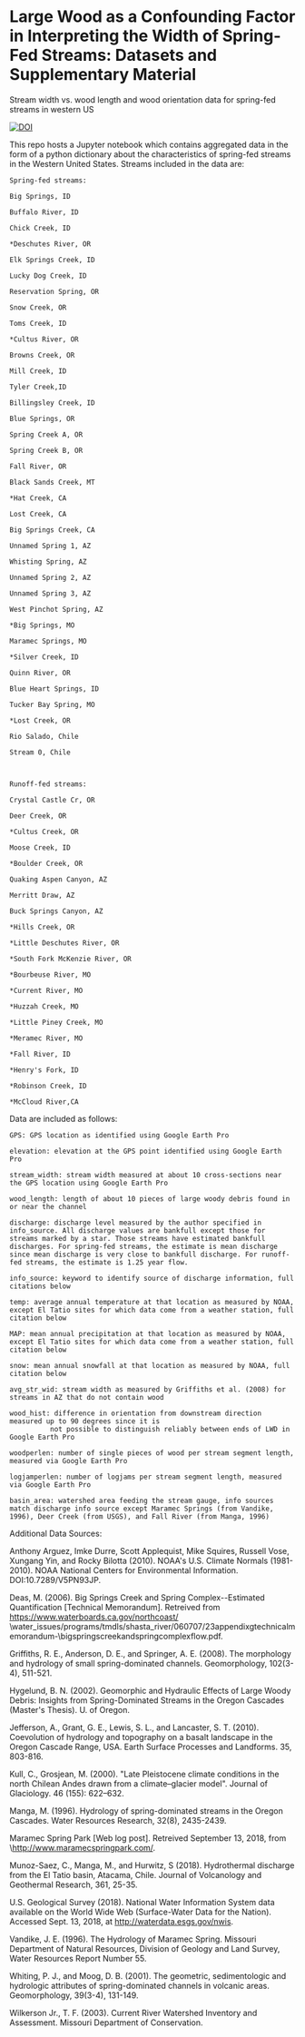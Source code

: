 # Large Wood as a Confounding Factor in Interpreting the Width of Spring-Fed Streams: Datasets and Supplementary Material
Stream width vs. wood length and wood orientation data for spring-fed streams in western US

[![DOI](https://zenodo.org/badge/164133590.svg)](https://zenodo.org/badge/latestdoi/164133590)

This repo hosts a Jupyter notebook which contains aggregated data in the form of a python dictionary about the characteristics of 
spring-fed streams in the Western United States. Streams included in the data are:
  
  	Spring-fed streams:
	
	Big Springs, ID
  
	Buffalo River, ID
  
	Chick Creek, ID
  
	*Deschutes River, OR
  
	Elk Springs Creek, ID
  
	Lucky Dog Creek, ID
	
	Reservation Spring, OR
  
	Snow Creek, OR
  
	Toms Creek, ID
  
	*Cultus River, OR
  
	Browns Creek, OR
  
	Mill Creek, ID
  
	Tyler Creek,ID
  
	Billingsley Creek, ID
  
	Blue Springs, OR
  
	Spring Creek A, OR
  
	Spring Creek B, OR
  
	Fall River, OR
  
	Black Sands Creek, MT
  
	*Hat Creek, CA
  
	Lost Creek, CA
  
	Big Springs Creek, CA
  
	Unnamed Spring 1, AZ
  
	Whisting Spring, AZ
  
	Unnamed Spring 2, AZ
  
	Unnamed Spring 3, AZ
  
	West Pinchot Spring, AZ
  
	*Big Springs, MO
  
	Maramec Springs, MO
  
	*Silver Creek, ID
	
	Quinn River, OR
	
	Blue Heart Springs, ID
	
	Tucker Bay Spring, MO
	
	*Lost Creek, OR
	
	Rio Salado, Chile
	
	Stream 0, Chile
	
	
	
	Runoff-fed streams:
  
	Crystal Castle Cr, OR
  
	Deer Creek, OR
  
	*Cultus Creek, OR
  
	Moose Creek, ID
	
	*Boulder Creek, OR
	
	Quaking Aspen Canyon, AZ
	
	Merritt Draw, AZ
	
	Buck Springs Canyon, AZ
	
	*Hills Creek, OR
	
	*Little Deschutes River, OR
	
	*South Fork McKenzie River, OR
	
	*Bourbeuse River, MO
	
	*Current River, MO
	
	*Huzzah Creek, MO
	
	*Little Piney Creek, MO
	
	*Meramec River, MO
	
	*Fall River, ID
	
	*Henry's Fork, ID
	
	*Robinson Creek, ID
	
	*McCloud River,CA
	
Data are included as follows:


	GPS: GPS location as identified using Google Earth Pro
  
	elevation: elevation at the GPS point identified using Google Earth Pro
  
	stream_width: stream width measured at about 10 cross-sections near the GPS location using Google Earth Pro
  
	wood_length: length of about 10 pieces of large woody debris found in or near the channel
  
	discharge: discharge level measured by the author specified in info_source. All discharge values are bankfull except those for streams marked by a star. Those streams have estimated bankfull discharges. For spring-fed streams, the estimate is mean discharge since mean discharge is very close to bankfull discharge. For runoff-fed streams, the estimate is 1.25 year flow.
  
	info_source: keyword to identify source of discharge information, full citations below
  
	temp: average annual temperature at that location as measured by NOAA, except El Tatio sites for which data come from a weather station, full citation below
  
	MAP: mean annual precipitation at that location as measured by NOAA, except El Tatio sites for which data come from a weather station, full citation below
  
	snow: mean annual snowfall at that location as measured by NOAA, full citation below
  
	avg_str_wid: stream width as measured by Griffiths et al. (2008) for streams in AZ that do not contain wood
  
	wood_hist: difference in orientation from downstream direction measured up to 90 degrees since it is
              not possible to distinguish reliably between ends of LWD in Google Earth Pro
	      
	woodperlen: number of single pieces of wood per stream segment length, measured via Google Earth Pro
	
	logjamperlen: number of logjams per stream segment length, measured via Google Earth Pro
	
	basin_area: watershed area feeding the stream gauge, info sources match discharge info source except Maramec Springs (from Vandike, 1996), Deer Creek (from USGS), and Fall River (from Manga, 1996)
	
              
Additional Data Sources:

Anthony Arguez, Imke Durre, Scott Applequist, Mike Squires, Russell Vose, Xungang Yin, and Rocky Bilotta (2010). 
	NOAA's U.S. Climate Normals (1981-2010). NOAA National Centers for Environmental Information. DOI:10.7289/V5PN93JP.
	
Deas, M. (2006). Big Springs Creek and Spring Complex--Estimated Quantification [Technical Memorandum]. 
  Retreived from https://www.waterboards.ca.gov/northcoast/ \\water\_issues/programs/tmdls/shasta\_river/060707/23appendixgtechnicalmemorandum-\\bigspringscreekandspringcomplexflow.pdf.

Griffiths, R. E., Anderson, D. E., and Springer, A. E. (2008). The morphology and hydrology of small 
  spring-dominated channels. Geomorphology, 102(3-4), 511-521.

Hygelund, B. N. (2002). Geomorphic and Hydraulic Effects of Large Woody Debris: Insights from Spring-Dominated Streams 
  in the Oregon Cascades (Master's Thesis). U. of Oregon.
  
Jefferson, A., Grant, G. E., Lewis, S. L., and Lancaster, S. T. (2010). Coevolution of hydrology and topography on a basalt 
  landscape in the Oregon Cascade Range, USA. Earth Surface Processes and Landforms. 35, 803-816.
  
Kull, C., Grosjean, M. (2000). "Late Pleistocene climate conditions in the north Chilean Andes drawn from a climate–glacier 
  model". Journal of Glaciology. 46 (155): 622–632.

Manga, M. (1996). Hydrology of spring-dominated streams in the Oregon Cascades. Water Resources Research, 32(8), 2435-2439.

Maramec Spring Park [Web log post]. Retreived September 13, 2018, from \\http://www.maramecspringpark.com/.

Munoz-Saez, C., Manga, M., and Hurwitz, S (2018). Hydrothermal discharge from the El Tatio basin, Atacama, Chile. 
  Journal of Volcanology and Geothermal Research, 361, 25-35.

U.S. Geological Survey (2018). National Water Information System data available on the World Wide Web 
  (Surface-Water Data for the Nation). Accessed Sept. 13, 2018, at http://waterdata.esgs.gov/nwis.
  
Vandike, J. E. (1996). The Hydrology of Maramec Spring. Missouri Department of Natural Resources, Division of 
  Geology and Land Survey, Water Resources Report Number 55.

Whiting, P. J., and Moog, D. B. (2001). The geometric, sedimentologic and hydrologic attributes of spring-dominated 
  channels in volcanic areas. Geomorphology, 39(3-4), 131-149.
  
Wilkerson Jr., T. F. (2003). Current River Watershed Inventory and Assessment. Missouri Department of Conservation.
